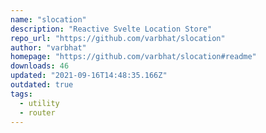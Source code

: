 ```yaml
---
name: "slocation"
description: "Reactive Svelte Location Store"
repo_url: "https://github.com/varbhat/slocation"
author: "varbhat"
homepage: "https://github.com/varbhat/slocation#readme"
downloads: 46
updated: "2021-09-16T14:48:35.166Z"
outdated: true
tags: 
  - utility
  - router
---
```

